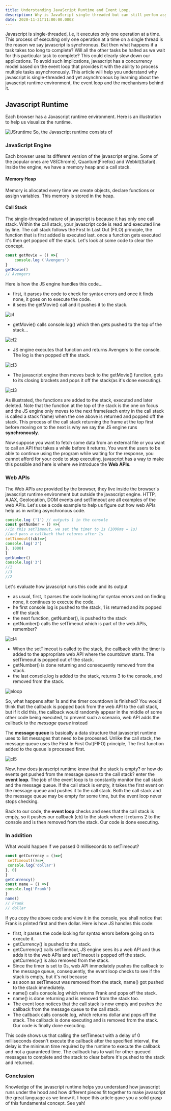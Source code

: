 ```yaml
---
title: Understanding JavaScript Runtime and Event Loop.
description: Why is JavaScript single threaded but can still perfom asynchronous tasks?
date: 2020-11-21T11:00:00.000Z
---
```

Javascript is single-threaded, i.e, it executes only one operation at a time. This process of executing only one operation at a time on a single thread is the reason we say javascript is synchronous. But then what happens if a task takes too long to complete? Will all the other tasks be halted as we wait for this particular task to complete? This could clearly slow down our applications. To avoid such implications, javascript has a concurrency model based on the event loop that provides it with the ability to process multiple tasks asynchronously.
This article will help you understand why javascript is single-threaded and yet asynchronous by learning about the javascript runtime environment, the event loop and the mechanisms behind it.

## Javascript Runtime
Each browser has a Javascript runtime environment.
Here is an illustration to help us visualize the runtime.

![JSruntime](jsruntime.png)
So, the Javascript runtime consists of

### JavaScript Engine
Each browser uses its different version of the javascript engine. Some of the popular ones are V8(Chrome), Quantum(Firefox) and Webkit(Safari). Inside the engine, we have a memory heap and a call stack.

#### Memory Heap

Memory is allocated every time we create objects, declare functions or assign variables. This memory is stored in the heap.

#### Call Stack

The single-threaded nature of javascript is because it has only one call stack. Within the call stack, your javascript code is read and executed line by line. The call stack follows the First In Last Out (FILO) principle, the function that is first added is executed last. once a function gets executed it's then get popped off the stack. Let's look at some code to clear the concept.

```js
const getMovie = () =>{
	console.log ('Avengers')
}
getMovie()
// Avengers 
```
Here is how the JS engine handles this code...

- first, it parses the code to check for syntax errors and once it finds none, it goes on to execute the code.
- it sees the getMovie() call and it pushes it to the stack.

![cl](getmovies.png)

- getMovie() calls console.log() which then gets pushed to the top of the stack...

![cl2](getmovielog.png)

- JS engine executes that function and returns Avengers to the console. The log is then popped off the stack.

![cl3](eventloop3.png)

- The javascript engine then moves back to the getMovie() function, gets to its closing brackets and pops it off the stack(as it's done executing).
  
![cl3](eventloopk.png)

  As illustrated, the functions are added to the stack, executed and later deleted. Note that the function at the top of the stack is the one on focus and the JS engine only moves to the next frame(each entry in the call stack is called a stack frame) when the one above is returned and popped off the stack. This process of the call stack returning the frame at the top first before moving on to the next is why we say the JS engine runs **synchronously**.

Now suppose you want to fetch some data from an external file or you want to call an API that takes a while before it returns, You want the users to be able to continue using the program while waiting for the response, you cannot afford for your code to stop executing, javascript has a way to make this possible and here is where we introduce the **Web APIs**.

### Web APIs

The Web APIs are provided by the browser, they live inside the browser's javascript runtime environment but outside the javascript engine. HTTP, AJAX, Geolocation, DOM events and setTimeout are all examples of the web APIs. Let's use a code example to help us figure out how web APIs help us in writing asynchronous code.

```js
console.log ('1') // outputs 1 in the console
const getNumber = () =>{
//in this setTimeout, we set the timer to 1s (1000ms = 1s)
//and pass a callback that returns after 1s
setTimeout((cb)=>{
console.log('2')
}, 1000)
}
getNumber()
console.log('3')
//1
//3
//2
```

Let's evaluate how javascript runs this code and its output

- as usual, first, it parses the code looking for syntax errors and on finding none, it continues to execute the code.
- he first console.log is pushed to the stack, 1 is returned and its popped off the stack.
- the next function, getNumber(), is pushed to the stack
- getNumber() calls the setTimeout which is part of the web APIs, remember?
  
![cl4](eventloop1.png)

- When the setTimeout is called to the stack, the callback with the timer is added to the appropriate web API where the countdown starts. The setTimeout is popped out of the stack.
- getNumber() is done returning and consequently removed from the stack.
- the last console.log is added to the stack, returns 3 to the console, and removed from the stack.
  
![eloop](eloop.png)

  So, what happens after 1s and the timer countdown is finished? You would think that the callback is popped back from the web API to the call stack, but if it did this, the callback would randomly appear in the middle of some other code being executed, to prevent such a scenario, web API adds the callback to the *message queue* instead

The **message queue** is basically a data structure that javascript runtime uses to list messages that need to be processed. Unlike the call stack, the message queue uses the First In First Out(FIFO) principle, The first function added to the queue is processed first.

![cl5](eventloop2.png)

Now, how does javascript runtime know that the stack is empty? or how do events get pushed from the message queue to the call stack? enter the **event loop**.
The job of the event loop is to constantly monitor the call stack and the message queue. If the call stack is empty, it takes the first event on the message queue and pushes it to the call stack. Both the call stack and the message queue may be empty for some time, but the event loop never stops checking.

Back to our code, the **event loop** checks and sees that the call stack is empty, so it pushes our callback (cb) to the stack where it returns 2 to the console and is then removed from the stack. Our code is done executing.

### In addition
What would happen if we passed 0 milliseconds to setTimeout?

```js
const getCurrency = ()=>{
 setTimeout(()=>{
 console.log('dollar')
}, 0)
}
getCurrency()
const name = () =>{
console.log('Frank')
}
name()
// Frank
// dollar
```
If you copy the above code and view it in the console, you shall notice that Frank is printed first and then dollar. Here is how JS handles this code:
- first, it parses the code looking for syntax errors before going on to execute it.
- getCurrency() is pushed to the stack.
- getCurrency() calls setTimeout, JS engine sees its a web API and thus adds it to the web APIs and setTimeout is popped off the stack. getCurrency() is also removed from the stack.
- Since the timer is set to 0s, web API immediately pushes the callback to the message queue, consequently, the event loop checks to see if the stack is empty, but it's not because
- as soon as setTimeout was removed from the stack, name() got pushed to the stack immediately.
- name() calls console.log which returns Frank and pops off the stack.
- name() is done returning and is removed from the stack too.
- The event loop notices that the call stack is now empty and pushes the callback from the message queue to the call stack.
- The callback calls console.log, which returns dollar and pops off the stack. The callback is done executing and is removed from the stack. Our code is finally done executing.

This code shows us that calling the setTimeout with a delay of 0 milliseconds doesn't execute the callback after the specified interval, the delay is the minimum time required by the runtime to execute the callback and not a guaranteed time.
The callback has to wait for other queued messages to complete and the stack to clear before it's pushed to the stack and returned.

### Conclusion
Knowledge of the javascript runtime helps you understand how javascript runs under the hood and how different pieces fit together to make javascript the great language as we know it. I hope this article gave you a solid grasp of this fundamental concept. See yah!


